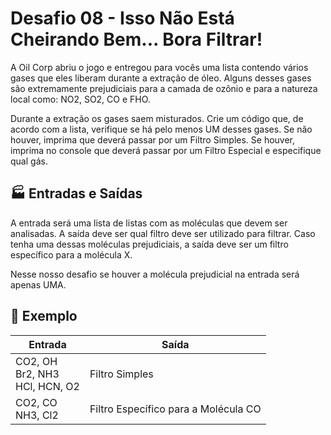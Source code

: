 # Desafio 08 - Isso Não Está Cheirando Bem... Bora Filtrar!

A Oil Corp abriu o jogo e entregou para vocês uma lista contendo vários gases que eles liberam durante a extração de óleo. Alguns desses gases são extremamente prejudiciais para a camada de ozônio e para a natureza local como: NO2, SO2, CO e FHO.

Durante a extração os gases saem misturados. Crie um código que, de acordo com a lista, verifique se há pelo menos UM desses gases. Se não houver, imprima que deverá passar por um Filtro Simples. Se houver, imprima no console que deverá passar por um Filtro Especial e especifique qual gás.

## 🏭 Entradas e Saídas 

A entrada será uma lista de listas com as moléculas que devem ser analisadas. A saída deve ser qual filtro deve ser utilizado para filtrar. Caso tenha uma dessas moléculas prejudiciais, a saída deve ser um filtro específico para a molécula X.

Nesse nosso desafio se houver a molécula prejudicial na entrada será apenas UMA.

## 🌳 Exemplo 
|Entrada|Saída|
|---|---|
|CO2, OH <br> Br2, NH3 <br>HCl, HCN, O2|Filtro Simples|
|CO2, CO <br> NH3, Cl2|Filtro Específico para a Molécula CO|
